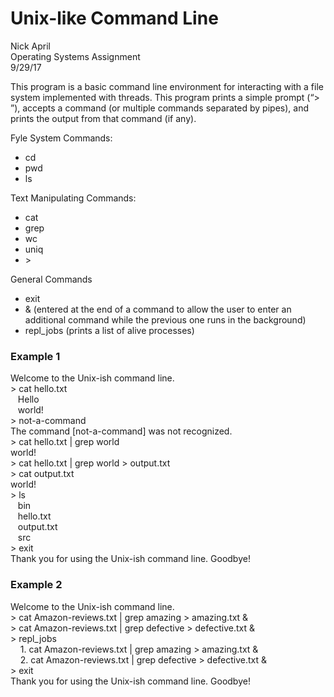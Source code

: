# Unix-like Command Line
Nick April <br/>
Operating Systems Assignment <br/>
9/29/17 <br/>

This program is a basic command line environment for interacting with a file system implemented with threads.
This program prints a simple prompt (“>   ”), accepts a command (or multiple commands separated by pipes), 
and prints the output from that command (if any).

Fyle System Commands:
- cd
- pwd
- ls

Text Manipulating Commands:
- cat
- grep
- wc
- uniq
- \> <br/>

General Commands
- exit
- & (entered at the end of a command to allow the user to enter an additional command while the previous one runs in the background)
- repl_jobs (prints a list of alive processes)

### Example 1                         

Welcome to the Unix-ish command line.   <br/>
\> cat hello.txt <br/>
&nbsp;&nbsp;&nbsp;Hello     <br/>
&nbsp;&nbsp;&nbsp;world!    <br/>
\> not-a-command    <br/>
The command [not-a-command] was not recognized.   <br/>
\> cat hello.txt | grep world           <br/>
world!    <br/>
\> cat hello.txt | grep world \> output.txt       <br/>
\> cat output.txt   <br/>
world!    <br/>
\> ls     <br/>
&nbsp;&nbsp;&nbsp;bin       <br/>
&nbsp;&nbsp;&nbsp;hello.txt           <br/>
&nbsp;&nbsp;&nbsp;output.txt          <br/>
&nbsp;&nbsp;&nbsp;src       <br/>
\> exit   <br/>
Thank you for using the Unix-ish command line. Goodbye!     <br/>

### Example 2 

Welcome to the Unix-ish command line.   <br/>
\> cat Amazon-reviews.txt | grep amazing \> amazing.txt &   <br/>
\> cat Amazon-reviews.txt | grep defective \> defective.txt &         <br/>
\> repl_jobs        <br/>
 &nbsp;&nbsp;&nbsp;   1. cat Amazon-reviews.txt | grep amazing \> amazing.txt &         <br/>
 &nbsp;&nbsp;&nbsp;   2. cat Amazon-reviews.txt | grep defective \> defective.txt &     <br/>
\> exit   <br/>
Thank you for using the Unix-ish command line. Goodbye!
